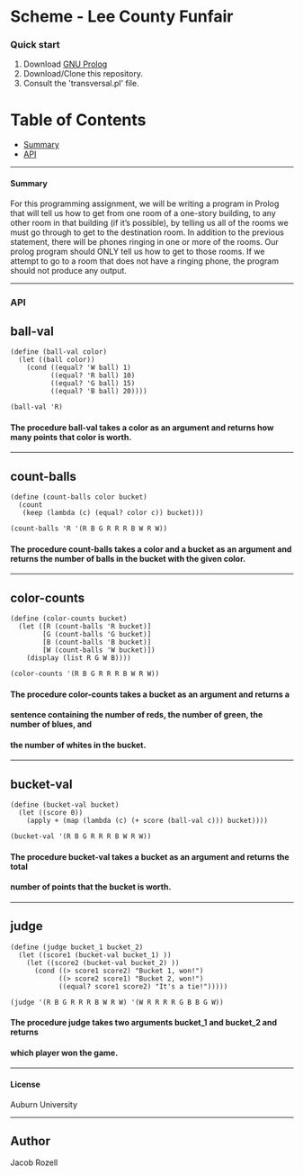 # Scheme - Lee County Funfair


### Quick start
1) Download [GNU Prolog](http://www.gprolog.org/#download)
2) Download/Clone this repository.
3) Consult the 'transversal.pl' file.

# Table of Contents
* [Summary](#summary)
* [API](#API)

___

#### Summary
For this programming assignment, we will be writing a program in Prolog that will tell us how to get from one
room of a one-story building, to any other room in that building (if it’s possible), by telling us all of the rooms we
must go through to get to the destination room. In addition to the previous statement, there will be phones ringing in
one or more of the rooms. Our prolog program should ONLY tell us how to get to those rooms. If we attempt to go
to a room that does not have a ringing phone, the program should not produce any output.
___

### API

## ball-val
```racket
(define (ball-val color)
  (let ((ball color))
    (cond ((equal? 'W ball) 1)
          ((equal? 'R ball) 10)
          ((equal? 'G ball) 15)
          ((equal? 'B ball) 20))))
```
```scheme
(ball-val 'R)
```
#### The procedure ball-val takes a color as an argument and returns how many points that color is worth.
___

## count-balls
```racket
(define (count-balls color bucket)
  (count
   (keep (lambda (c) (equal? color c)) bucket)))
```
```scheme
(count-balls 'R '(R B G R R R B W R W))
```
#### The procedure count-balls takes a color and a bucket as an argument and returns the number of balls in the bucket with the given color.
___

## color-counts
```racket
(define (color-counts bucket)
  (let ([R (count-balls 'R bucket)]
        [G (count-balls 'G bucket)]
        [B (count-balls 'B bucket)]
        [W (count-balls 'W bucket)])
    (display (list R G W B))))
```
```scheme
(color-counts '(R B G R R R B W R W))
```
#### The procedure color-counts takes a bucket as an argument and returns a
#### sentence containing the number of reds, the number of green, the number of blues, and
#### the number of whites in the bucket.
___

## bucket-val
```
(define (bucket-val bucket)
  (let ((score 0))
    (apply + (map (lambda (c) (+ score (ball-val c))) bucket))))
```
```scheme
(bucket-val '(R B G R R R B W R W))
```
#### The procedure bucket-val takes a bucket as an argument and returns the total
#### number of points that the bucket is worth.
___

## judge
```racket
(define (judge bucket_1 bucket_2)
  (let ((score1 (bucket-val bucket_1) ))
    (let ((score2 (bucket-val bucket_2) ))
      (cond ((> score1 score2) "Bucket 1, won!")
            ((> score2 score1) "Bucket 2, won!")
            ((equal? score1 score2) "It's a tie!")))))
```
```scheme
(judge '(R B G R R R B W R W) '(W R R R R G B B G W))
```
#### The procedure judge takes two arguments bucket_1 and bucket_2 and returns
#### which player won the game.
___

#### License
Auburn University
___

## Author
Jacob Rozell

